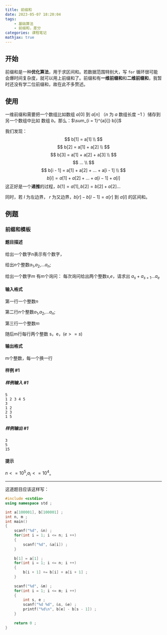 ```yaml
---
title: 前缀和
date: 2023-05-07 18:20:04
tags:
	- 基础算法
	- 前缀和，差分
categories: 课程笔记
mathjax: true
---
```


## 开始

前缀和是一种**优化算法**，用于求区间和。若数据范围特别大，写 `for` 循环很可能会爆时间复杂度，就可以用上前缀和了。前缀和有**一维前缀和**和**二维前缀和**，我暂时还没有学二位前缀和，故在此不多赘述。

## 使用

一维前缀和需要把一个数组比如数组 $a[0]$ 到 $a[n]$ （$n$ 为 $a$ 数组长度 $-1$ ）储存到另一个数组中比如 数组 $b$。那么：$\sum_{i = 1}^{a[i]} b[i]$ 

<!--more-->

我们发现：
$$
b[1] = a[1] \\
$$
$$
b[2] = a[1] + a[2] \\
$$
$$
b[3] = a[1] + a[2] + a[3] \\
$$
$$
... \\ 
$$
$$
b[i - 1] = a[1] + a[2] + ... + a[i - 1] \\ 
$$
$$
b[i] = a[1] + a[2] + ... + a[i - 1] + a[i]
$$
这正好是一个**递推**的过程，$b[1] = a[1],\, b[2] = b[2] + a[2]...$

同时，若 $l$ 为左边界， $r$ 为又边界，$b[r] - b[l - 1] = a[r]$ 到 $a[l]$ 的区间和。

## 例题

### 前缀和模板

#### 题目描述

给出一个数字$n$表示有个数字，

给出$n$个整数$a_1$,$a_2$,...$a_n$;

给出一个数字$m$ 有$m$个询问：
每次询问给出两个整数$s$,$e$，请求出 $a_s + a_{s+1}...a_e$

#### 输入格式

第一行一个整数$n$

第二行$n$个整数$a_1$,$a_2$,...$a_n$;

第三行一个整数$m$

随后m行每行两个整数 s，e，($e >= s$)

#### 输出格式

m个整数，每一个换一行

#### 样例 #1

##### 样例输入 #1

```
5
1 2 3 4 5
3
1 2
2 3
1 5
```

##### 样例输出 #1

```
3
5
15
```

#### 提示

$n <= 10^5$,$a_i <= 10^4$。

---------------------------------------------------------------------------

这道题目应该这样写：

```cpp
#include <cstdio>
using namespace std ;

int a[100001], b[100001] ;
int n, m ;
int main()
{
	scanf("%d", &n) ;
	for(int i = 1; i <= n; i ++)
	{
		scanf("%d", &a[i]) ;
	}
	
	b[1] = a[1] ;
	for(int i = 1; i <= n; i ++)
	{
		b[i + 1] += b[i] + a[i + 1] ;
	}
	
	scanf("%d", &m) ;
	for(int i = 1; i <= m; i ++)
	{
		int s, e ;
		scanf("%d %d", &s, &e) ;
		printf("%d\n", b[e] - b[s - 1]) ;
	}
	
	return 0 ;
}
```